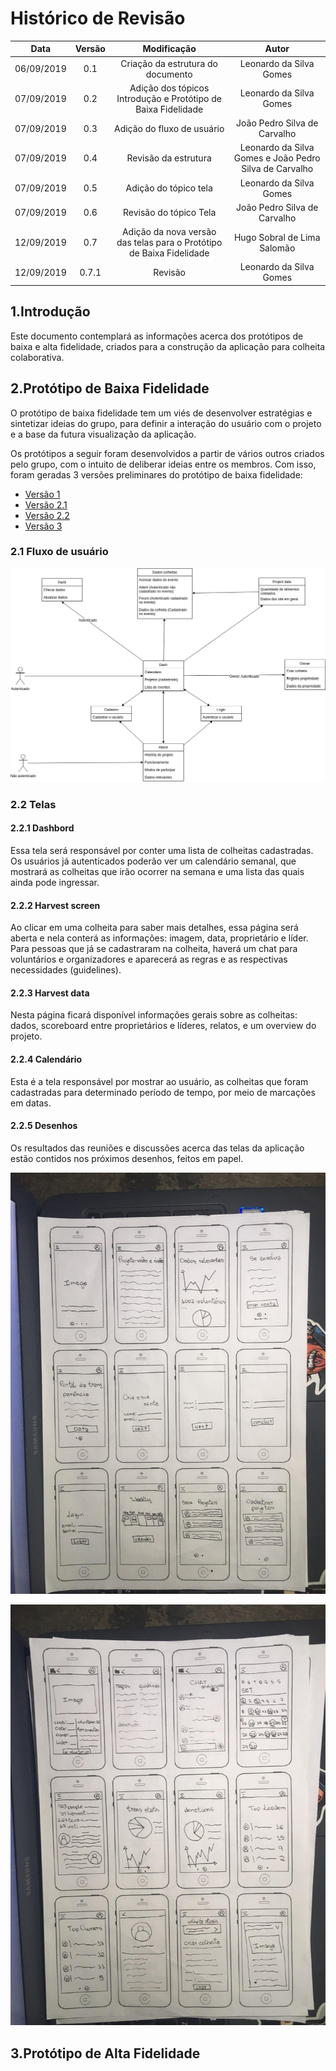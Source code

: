 # Histórico de Revisão


|Data|Versão|Modificação|Autor|
|:--:|:--:|:--:|:--:|
|06/09/2019|0.1|Criação da estrutura do documento|Leonardo da Silva Gomes|
|07/09/2019|0.2|Adição dos tópicos Introdução e Protótipo de Baixa Fidelidade|Leonardo da Silva Gomes|
|07/09/2019|0.3|Adição do fluxo de usuário|João Pedro Silva de Carvalho|
|07/09/2019|0.4|Revisão da estrutura|Leonardo da Silva Gomes e João Pedro Silva de Carvalho|
|07/09/2019|0.5|Adição do tópico tela|Leonardo da Silva Gomes|
|07/09/2019|0.6|Revisão do tópico Tela|João Pedro Silva de Carvalho|
|12/09/2019|0.7|Adição da nova versão das telas para o Protótipo de Baixa Fidelidade|Hugo Sobral de Lima Salomão|
|12/09/2019|0.7.1|Revisão|Leonardo da Silva Gomes|

## 1.Introdução

Este documento contemplará as informações acerca dos protótipos de baixa e alta fidelidade, criados para a construção da aplicação para colheita colaborativa.

## 2.Protótipo de Baixa Fidelidade

O protótipo de baixa fidelidade tem um viés de desenvolver estratégias e sintetizar ideias do grupo, para definir a interação do usuário com o projeto e a base da futura visualização da aplicação.

Os protótipos a seguir foram desenvolvidos a partir de vários outros criados pelo grupo, com o intuito de deliberar ideias entre os membros. Com isso, foram geradas 3 versões preliminares do protótipo de baixa fidelidade:

- [Versão 1](https://github.com/fga-eps-mds/2019.2-TimeBolinho/issues/18#issuecomment-527721682)
- [Versão 2.1](https://github.com/fga-eps-mds/2019.2-TimeBolinho/issues/18#issuecomment-528601858)
- [Versão 2.2](https://github.com/fga-eps-mds/2019.2-TimeBolinho/issues/18#issuecomment-528914791)
- [Versão 3](https://github.com/fga-eps-mds/2019.2-TimeBolinho/issues/18#issuecomment-530608104)

### 2.1 Fluxo de usuário
![Fluxo de usuário](Images/LowFidelityPrototype.png)

### 2.2 Telas

#### 2.2.1 Dashbord

Essa tela será responsável por conter uma lista de colheitas cadastradas. Os usuários já autenticados poderão ver um calendário semanal, que mostrará as colheitas que irão ocorrer na semana e uma lista das quais ainda pode ingressar.

#### 2.2.2 Harvest screen

Ao clicar em uma colheita para saber mais detalhes, essa página será aberta e nela conterá as informações: imagem, data, proprietário e líder. Para pessoas que já se cadastraram na colheita, haverá um chat para voluntários e organizadores e aparecerá as regras e as respectivas necessidades (guidelines). 

#### 2.2.3 Harvest data

Nesta página ficará disponível informações gerais sobre as colheitas: dados, scoreboard entre proprietários e líderes, relatos, e um overview do projeto.

#### 2.2.4 Calendário

Esta é a tela responsável por mostrar ao usuário, as colheitas que foram cadastradas para determinado período de tempo, por meio de marcações em datas.

#### 2.2.5 Desenhos

Os resultados das reuniões e discussões acerca das telas da aplicação estão contidos nos próximos desenhos, feitos em papel.

![LowFidelityScreen1](Images/LowFidelityPrototypeScreens_1.png)

![LowFidelityScreen2](Images/LowFidelityPrototypeScreens_2.png)



## 3.Protótipo de Alta Fidelidade
